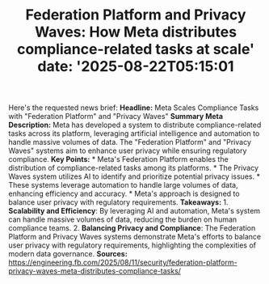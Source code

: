 ﻿---
title: "Federation Platform and Privacy Waves: How Meta distributes compliance-related tasks at scale'
date: '2025-08-22T05:15:01"
category: "Markets"
summary: ""
slug: "federation platform and privacy waves how meta distributes c"
source_urls:
  - "https://engineering.fb.com/2025/08/11/security/federation-platform-privacy-waves-meta-distributes-compliance-tasks/"
seo:
  title: "Federation Platform and Privacy Waves: How Meta distributes compliance-related tasks at scale | Hash n Hedge'
  description: '"
  keywords: ["news", "markets", "brief"]
---
Here's the requested news brief:  **Headline:** Meta Scales Compliance Tasks with "Federation Platform" and "Privacy Waves"  **Summary Meta Description:** Meta has developed a system to distribute compliance-related tasks across its platform, leveraging artificial intelligence and automation to handle massive volumes of data. The "Federation Platform" and "Privacy Waves" systems aim to enhance user privacy while ensuring regulatory compliance.  **Key Points:**  * Meta's Federation Platform enables the distribution of compliance-related tasks among its platforms. * The Privacy Waves system utilizes AI to identify and prioritize potential privacy issues. * These systems leverage automation to handle large volumes of data, enhancing efficiency and accuracy. * Meta's approach is designed to balance user privacy with regulatory requirements.  **Takeaways:**  1. **Scalability and Efficiency**: By leveraging AI and automation, Meta's system can handle massive volumes of data, reducing the burden on human compliance teams. 2. **Balancing Privacy and Compliance**: The Federation Platform and Privacy Waves systems demonstrate Meta's efforts to balance user privacy with regulatory requirements, highlighting the complexities of modern data governance.  **Sources:** https://engineering.fb.com/2025/08/11/security/federation-platform-privacy-waves-meta-distributes-compliance-tasks/ 
